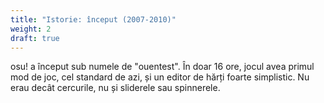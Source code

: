 ```yaml
---
title: "Istorie: început (2007-2010)"
weight: 2
draft: true 
---
```


osu! a început sub numele de "ouentest". În doar 16 ore, jocul avea primul mod de joc, cel standard de azi, și un editor de hărți foarte simplistic. Nu erau decât cercurile, nu și sliderele sau spinnerele.

